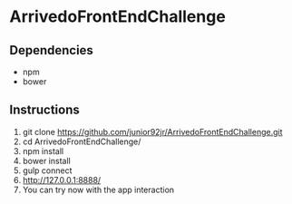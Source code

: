 # ArrivedoFrontEndChallenge

## Dependencies
- npm
- bower

## Instructions
1) git clone https://github.com/junior92jr/ArrivedoFrontEndChallenge.git
2) cd ArrivedoFrontEndChallenge/
3) npm install
4) bower install
5) gulp connect
6) http://127.0.0.1:8888/
7) You can try now with the app interaction

